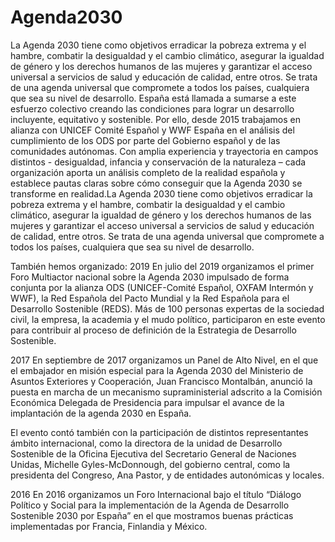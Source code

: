 # Agenda2030  
La Agenda 2030 tiene como objetivos erradicar la pobreza extrema y el hambre, combatir la desigualdad y el cambio climático, asegurar la igualdad de género y los derechos humanos de las mujeres y garantizar el acceso universal a servicios de salud y educación de calidad, entre otros. Se trata de una agenda universal que compromete a todos los países, cualquiera que sea su nivel de desarrollo.
España está llamada a sumarse a este esfuerzo colectivo creando las condiciones para lograr un desarrollo incluyente, equitativo y sostenible. Por ello, desde 2015 trabajamos en alianza con UNICEF Comité Español y WWF España en el análisis del cumplimiento de los ODS por parte del Gobierno español y de las comunidades autónomas. Con amplia experiencia y trayectoria en campos distintos - desigualdad, infancia y conservación de la naturaleza – cada organización aporta un análisis completo de la realidad española y establece pautas claras sobre cómo conseguir que la Agenda 2030 se transforme en realidad.La Agenda 2030 tiene como objetivos erradicar la pobreza extrema y el hambre, combatir la desigualdad y el cambio climático, asegurar la igualdad de género y los derechos humanos de las mujeres y garantizar el acceso universal a servicios de salud y educación de calidad, entre otros. Se trata de una agenda universal que compromete a todos los países, cualquiera que sea su nivel de desarrollo.

También hemos organizado:
2019
En julio del 2019 organizamos el primer Foro Multiactor nacional sobre la Agenda 2030 impulsado de forma conjunta por la alianza ODS (UNICEF-Comité Español, OXFAM Intermón y WWF), la Red Española del Pacto Mundial y la Red Española para el Desarrollo Sostenible (REDS). Más de 100 personas expertas de la sociedad civil, la empresa, la academia y el mudo político, participaron en este evento para contribuir al proceso de definición de la Estrategia de Desarrollo Sostenible.

2017
En septiembre de 2017 organizamos un Panel de Alto Nivel, en el que el embajador en misión especial para la Agenda 2030 del Ministerio de Asuntos Exteriores y Cooperación, Juan Francisco Montalbán, anunció la puesta en marcha de un mecanismo supraministerial adscrito a la Comisión Económica Delegada de Presidencia para impulsar el avance de la implantación de la agenda 2030 en España.

 

El evento contó también con la participación de distintos representantes ámbito internacional, como la directora de la unidad de Desarrollo Sostenible de la Oficina Ejecutiva del Secretario General de Naciones Unidas, Michelle Gyles-McDonnough, del gobierno central, como la presidenta del Congreso, Ana Pastor, y de entidades autonómicas y locales.

2016
En 2016 organizamos un Foro Internacional bajo el título “Diálogo Político y Social para la implementación de la Agenda de Desarrollo Sostenible 2030 por España” en el que mostramos buenas prácticas implementadas por Francia, Finlandia y México. 
